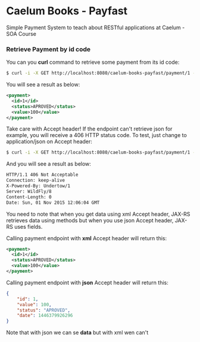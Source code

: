 # Caelum Books - Payfast
Simple Payment System to teach about RESTful applications at Caelum - SOA Course

### Retrieve Payment by id code

You can you **curl** command to retrieve some payment from its id code:

```bash
$ curl -i -X GET http://localhost:8080/caelum-books-payfast/payment/1 -H "Accept: application/xml"
```

You will see a result as below:

```xml
<payment>
  <id>1</id>
  <status>APROVED</status>
  <value>100</value>
</payment>
```

Take care with Accept header! If the endpoint can't retrieve json for example, you will receive a 406 HTTP status code.
To test, just change to application/json on Accept header:

```bash
$ curl -i -X GET http://localhost:8080/caelum-books-payfast/payment/1 -H "Accept: application/json"
```

And you will see a result as below:

```bash
HTTP/1.1 406 Not Acceptable
Connection: keep-alive
X-Powered-By: Undertow/1
Server: WildFly/8
Content-Length: 0
Date: Sun, 01 Nov 2015 12:06:04 GMT
```

You need to note that when you get data using xml Accept header, JAX-RS retrieves data using methods but when you use json Accept header, JAX-RS uses fields. 

Calling payment endpoint with **xml** Accept header will return this:

```xml
<payment>
  <id>1</id>
  <status>APROVED</status>
  <value>100</value>
</payment>
```

Calling payment endpoint with **json** Accept header will return this:

```json
{
    "id": 1,
    "value": 100,
    "status": "APROVED",
    "date": 1446379926296
}
```

Note that with json we can se **data** but with xml wen can't
